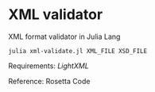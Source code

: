 # XML validator

XML format validator in Julia Lang

```
julia xml-validate.jl XML_FILE XSD_FILE
```

Requirements: _LightXML_

Reference: Rosetta Code
